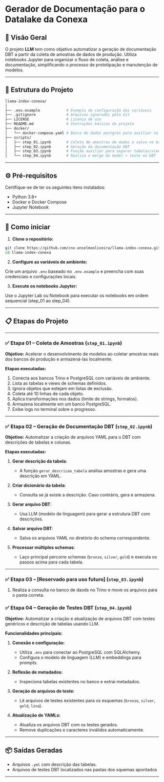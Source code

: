 # Gerador de Documentação para o Datalake da Conexa

## 📌 Visão Geral

O projeto **LLM** tem como objetivo automatizar a geração de documentação DBT a partir da coleta de amostras de dados de produção. Utiliza notebooks Jupyter para organizar o fluxo de coleta, análise e documentação, simplificando o processo de prototipação e manutenção de modelos.

---

## 📁 Estrutura do Projeto

```bash
llama-index-conexa/
│
├── .env.example            # Exemplo de configuração das variáveis
├── .gitignore              # Arquivos ignorados pelo Git
├── LICENSE                 # Licença de uso
├── README.md               # Instruções básicas do projeto
├── docker/
│   └── docker-compose.yaml # Banco de dados postgres para auxiliar na ingestão
├── scripts/
│   ├── step_01.ipynb       # Coleta de amostras de dados e salva no banco postgres
│   ├── step_02.ipynb       # Geração da documentação DBT
│   ├── step_03.ipynb       # Função auxiliar para separar tabelas/view
│   └── step_04.ipynb       # Realiza o merge do model + teste no DBT
```

---

## ⚙️ Pré-requisitos

Certifique-se de ter os seguintes itens instalados:

* Python 3.8+
* Docker e Docker Compose
* Jupyter Notebook

---

## 🚀 Como iniciar

1. **Clone o repositório:**

```bash
git clone https://github.com/cnx-anselmooliveira/llama-index-conexa.git
cd llama-index-conexa
```

2. **Configure as variáveis de ambiente:**

Crie um arquivo `.env` baseado no `.env.example` e preencha com suas credenciais e configurações locais.

3. **Execute os notebooks Jupyter:**

Use o Jupyter Lab ou Notebook para executar os notebooks em ordem sequencial (step\_01 ao step\_04).

---

## 📋 Etapas do Projeto

---

### ✅ Etapa 01 – Coleta de Amostras (`step_01.ipynb`)

**Objetivo:**
Acelerar o desenvolvimento de modelos ao coletar amostras reais dos bancos de produção e armazená-las localmente.

**Etapas executadas:**

1. Conecta aos bancos Trino e PostgreSQL com variáveis de ambiente.
2. Lista as tabelas e views de schemas definidos.
3. Ignora objetos que estejam em listas de exclusão.
4. Coleta até 10 linhas de cada objeto.
5. Aplica transformações nos dados (limite de strings, formatos).
6. Armazena localmente em um banco PostgreSQL.
7. Exibe logs no terminal sobre o progresso.

---

### ✅ Etapa 02 – Geração de Documentação DBT (`step_02.ipynb`)

**Objetivo:**
Automatizar a criação de arquivos YAML para o DBT com descrições de tabelas e colunas.

**Etapas executadas:**

1. **Gerar descrição da tabela**:

   * A função `gerar_descricao_tabela` analisa amostras e gera uma descrição em YAML.

2. **Criar dicionário da tabela**:

   * Consulta se já existe a descrição. Caso contrário, gera e armazena.

3. **Gerar arquivo DBT**:

   * Usa LLM (modelo de linguagem) para gerar a estrutura DBT com descrições.

4. **Salvar arquivo DBT**:

   * Salva os arquivos YAML no diretório do schema correspondente.

5. **Processar múltiplos schemas**:

   * Laço principal percorre schemas (`bronze`, `silver`, `gold`) e executa os passos acima para cada tabela.

---

### ✅ Etapa 03 – \[Reservado para uso futuro] (`step_03.ipynb`)

1. Realiza a consulta no banco de daods no Trino e move os arquivos para o pasta correta.

### ✅ Etapa 04 – Geração de Testes DBT (`step_04.ipynb`)

**Objetivo:**
Automatizar a criação e atualização de arquivos DBT com testes genéricos e descrição de tabelas usando LLM.

**Funcionalidades principais:**

1. **Conexão e configuração:**

   * Utiliza `.env` para conectar ao PostgreSQL com SQLAlchemy.
   * Configura o modelo de linguagem (LLM) e embeddings para prompts.

2. **Reflexão de metadados:**

   * Inspeciona tabelas existentes no banco e extrai metadados.

3. **Geração de arquivos de teste:**

   * Lê arquivos de testes existentes para os esquemas (`bronze`, `silver`, `gold`, `lina`).

4. **Atualização de YAMLs:**

   * Atualiza os arquivos DBT com os testes gerados.
   * Remove duplicações e caracteres inválidos automaticamente.

---

## 📦 Saídas Geradas

* Arquivos `.yml` com descrição das tabelas.
* Arquivos de testes DBT localizados nas pastas dos squemas apontados

---
